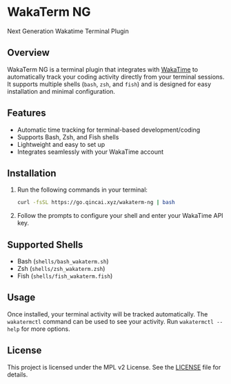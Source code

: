 # WakaTerm NG

Next Generation Wakatime Terminal Plugin

## Overview

WakaTerm NG is a terminal plugin that integrates with [WakaTime](https://wakatime.com/) to automatically track your coding activity directly from your terminal sessions. It supports multiple shells (`bash`, `zsh`, and `fish`) and is designed for easy installation and minimal configuration.

## Features

- Automatic time tracking for terminal-based development/coding
- Supports Bash, Zsh, and Fish shells
- Lightweight and easy to set up
- Integrates seamlessly with your WakaTime account

## Installation

1. Run the following commands in your terminal:

   ```bash
   curl -fsSL https://go.qincai.xyz/wakaterm-ng | bash
   ```

2. Follow the prompts to configure your shell and enter your WakaTime API key.

## Supported Shells

- Bash (`shells/bash_wakaterm.sh`)
- Zsh (`shells/zsh_wakaterm.zsh`)
- Fish (`shells/fish_wakaterm.fish`)

## Usage

Once installed, your terminal activity will be tracked automatically. The `wakatermctl` command can be used to see your activity. Run `wakatermctl --help` for more options.

## License

This project is licensed under the MPL v2 License. See the [LICENSE](LICENSE) file for details.

